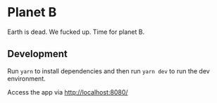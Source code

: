 # Planet B

Earth is dead. We fucked up. Time for planet B.

## Development

Run `yarn` to install dependencies and then run `yarn dev` to run the dev environment.

Access the app via <http://localhost:8080/>
